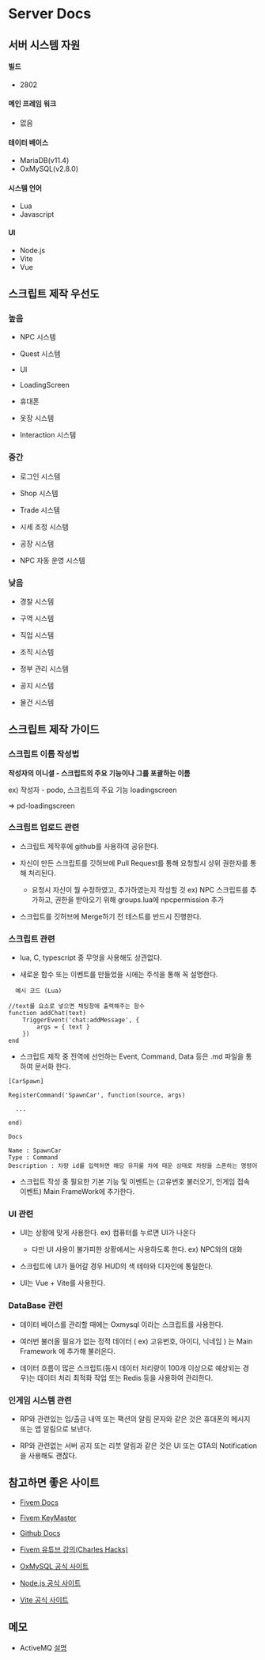 # Server Docs
## 서버 시스템 자원

#### 빌드
- 2802
#### 메인 프레임 워크
- 없음
#### 테이터 베이스
- MariaDB(v11.4)
- OxMySQL(v2.8.0)
#### 시스템 언어
- Lua
- Javascript
#### UI
- Node.js
- Vite
- Vue

## 스크립트 제작 우선도

### 높음

- NPC 시스템

- Quest 시스템

- UI

- LoadingScreen

- 휴대폰

- 옷장 시스템

- Interaction 시스템

### 중간

- 로그인 시스템

- Shop 시스템

- Trade 시스템

- 시세 조정 시스템

- 공장 시스템

- NPC 자동 운영 시스템

### 낮음

- 경찰 시스템

- 구역 시스템

- 직업 시스템

- 조직 시스템

- 정부 관리 시스템

- 공지 시스템

- 물건 시스템

## 스크립트 제작 가이드

### 스크립트 이름 작성법
**작성자의 이니셜 - 스크립트의 주요 기능이나 그를 포괄하는 이름**

ex) 작성자 - podo, 스크립트의 주요 기능 loadingscreen

=> pd-loadingscreen


### 스크립트 업로드 관련

- 스크립트 제작후에 github를 사용하여 공유한다.

- 자신이 만든 스크립트를 깃허브에 Pull Request를 통해 요청할시 상위 권한자를 통해 처리된다.
  - 요청시 자신이 뭘 수정하였고, 추가하였는지 작성할 것 ex) NPC 스크립트를 추가하고, 권한을 받아오기 위해 groups.lua에 npcpermission 추가

- 스크립트를 깃허브에 Merge하기 전 테스트를 반드시 진행한다.

### 스크립트 관련

- lua, C, typescript 중 무엇을 사용해도 상관없다.

- 새로운 함수 또는 이벤트를 만들었을 시에는 주석을 통해 꼭 설명한다.

```
  예시 코드 (Lua)

//text를 요소로 넣으면 채팅창에 출력해주는 함수
function addChat(text)
    TriggerEvent('chat:addMessage', {
        args = { text }
    })
end
```


- 스크립트 제작 중 전역에 선언하는 Event, Command, Data 등은 .md 파일을 통하여 문서화 한다.

```
[CarSpawn]

RegisterCommand('SpawnCar', function(source, args)
  
  ...

end)

Docs

Name : SpawnCar
Type : Command
Description : 차량 id를 입력하면 해당 유저를 차에 태운 상태로 차량을 스폰하는 명령어
```

- 스크립트 작성 중 필요한 기본 기능 및 이벤트는 (고유번호 불러오기, 인게임 접속 이벤트) Main FrameWork에 추가한다.

### UI 관련

- UI는 상황에 맞게 사용한다. ex) 컴퓨터를 누르면 UI가 나온다

  - 다만 UI 사용이 불가피한 상황에서는 사용하도록 한다. ex) NPC와의 대화

- 스크립트에 UI가 들어갈 경우 HUD의 색 테마와 디자인에 통일한다.

- UI는 Vue + Vite를 사용한다.

### DataBase 관련

- 데이터 베이스를 관리할 때에는 Oxmysql 이라는 스크립트를 사용한다.

- 여러번 불러올 필요가 없는 정적 데이터 ( ex) 고유번호, 아이디, 닉네임 ) 는 Main Framework 에 추가해 불러온다.

- 데이터 흐름이 많은 스크립트(동시 데이터 처리량이 100개 이상으로 예상되는 경우)는 데이터 처리 최적화 작업 또는 Redis 등을 사용하여 관리한다.

### 인게임 시스템 관련

- RP와 관련있는 입/출금 내역 또는 팩션의 알림 문자와 같은 것은 휴대폰의 메시지 또는 앱 알림으로 보낸다.

- RP와 관련없는 서버 공지 또는 리붓 알림과 같은 것은 UI 또는 GTA의 Notification을 사용해도 괜찮다.

## 참고하면 좋은 사이트

- [Fivem Docs](https://docs.fivem.net/docs/)

- [Fivem KeyMaster](http://keymaster.fivem.net/)

- [Github Docs](https://docs.github.com/ko)

- [Fivem 유튜브 강의(Charles Hacks)](https://youtube.com/@charles-hacks?si=amZUoY5_FXAz7Fpj)

- [OxMySQL 공식 사이트](https://overextended.dev/oxmysql)

- [Node.js 공식 사이트](https://nodejs.org/ko)

- [Vite 공식 사이트](https://ko.vitejs.dev/)


## 메모
- ActiveMQ [설명](https://n1tjrgns.tistory.com/277)
